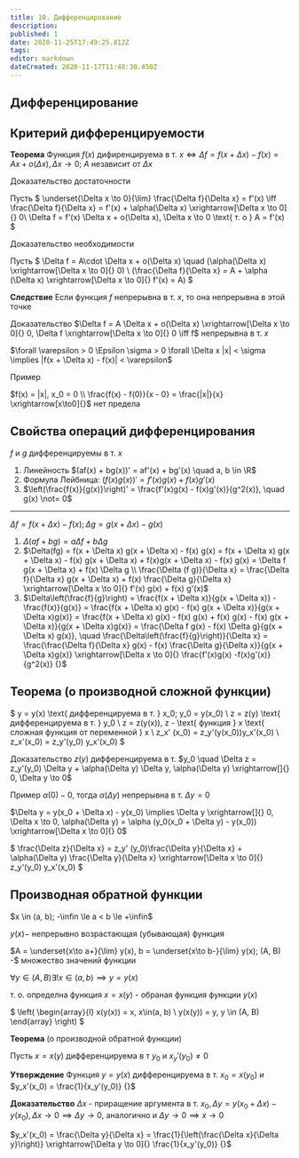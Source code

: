 ```yaml
---
title: 10. Дифференцирование
description: 
published: 1
date: 2020-11-25T17:49:25.812Z
tags: 
editor: markdown
dateCreated: 2020-11-17T11:48:30.450Z
---
```


## Дифференцирование

## Критерий дифференцируемости

**Теорема** Функция $f(x)$ дифиренцируема в т. $x \iff \Delta f = f(x + \Delta x) - f(x) = Ax + o(\Delta x), \Delta x \to 0$; $A$ независит от $\Delta x$

Доказательство достаточности

Пусть $
\underset{\Delta x \to 0}{\lim} \frac{\Delta f}{\Delta x} = f'(x) \iff \frac{\Delta f}{\Delta x} = f'(x) + \alpha(\Delta x) \xrightarrow[\Delta x \to 0]{} 0\\
\Delta f = f'(x) \Delta x + o(\Delta x), \Delta x \to 0 \text{ т. о } A = f'(x)
$

Доказательство необходимости

Пусть $
\Delta f = A\cdot \Delta x + o(\Delta x) \quad (\alpha(\Delta x) \xrightarrow[\Delta x \to 0]{} 0) \\
(\frac{\Delta f}{\Delta x} = A + \alpha (\Delta x) \xrightarrow[\Delta x \to 0]{} f'(x) = A)
$

**Следствие** Если функция $f$ непрерывна в т. $x$, то она непрерывна в этой точке

Доказательство $\Delta f = A \Delta x + o(\Delta x) \xrightarrow[\Delta x \to 0]{} 0, \Delta f \xrightarrow[\Delta x \to 0]{} 0 \iff f$ непрерывна в т. $x$

$\forall \varepsilon > 0 \Epsilon \sigma > 0 \forall \Delta x |x| < \sigma \implies |f(x + \Delta x) - f(x)| < \varepsilon$

Пример

$f(x) = |x|, x_0 = 0 \\
\frac{f(x) - f(0)}{x - 0} = \frac{|x|}{x} \xrightarrow[x\to0]{}$ нет предела

## Свойства операций дифференцирования

$f$ и $g$ дифференцируемы в т. $x$

1. Линейность $(af(x) + bg(x))' = af'(x) + bg'(x) \quad a, b \in \R$
2. Формула Лейбница: $(f(x)g(x))' = f'(x)g(x) + f(x)g'(x)$
3. $\left(\frac{f(x)}{g(x)}\right)' = \frac{f'(x)g(x) - f(x)g'(x)}{g^2(x)}, \quad g(x) \not= 0$

---

$\Delta f = f(x + \Delta x) - f(x); \Delta g = g(x + \Delta x) - g(x)$

1. $\Delta(af + bg) = a\Delta f + b \Delta g$
2. $\Delta(fg) = f(x + \Delta x) g(x + \Delta x) - f(x) g(x) = f(x + \Delta x) g(x + \Delta x) - f(x) g(x + \Delta x) + f(x)g(x + \Delta x) - f(x) g(x) = \Delta f g(x + \Delta x) + f(x) \Delta g \\
\frac{\Delta (f g)}{\Delta x} = \frac{\Delta f}{\Delta x} g(x + \Delta x) + f(x) \frac{\Delta g}{\Delta x} \xrightarrow[\Delta x \to 0]{} f'(x) g(x) + f(x) g'(x)$
3. $\Delta\left(\frac{f}{g}\right) = \frac{f(x + \Delta x)}{g(x + \Delta x)} - \frac{f(x)}{g(x)} = \frac{f(x + \Delta x) g(x) - f(x) g(x + \Delta x)}{g(x + \Delta x)g(x)} = \frac{f(x + \Delta x) g(x) - f(x) g(x) + f(x) g(x) - f(x) g(x + \Delta x)}{g(x + \Delta x)g(x)} = \frac{\Delta f g(x) - f(x) \Delta g}{g(x + \Delta x) g(x)}, \quad \frac{\Delta\left(\frac{f}{g}\right)}{\Delta x} = \frac{\frac{\Delta f}{\Delta x} g(x) - f(x) \frac{\Delta g}{\Delta x}}{g(x + \Delta x)g(x)} \xrightarrow[\Delta x \to 0]{} \frac{f'(x)g(x) -f(x)g'(x)}{g^2(x)} {}$

## Теорема (о производной сложной функции)

$
y = y(x) \text{ дифференцируема в т. } x_0; y_0 = y(x_0) \\
z = z(y) \text{ дифференцируема в т. } y_0 \\
z = z(y(x)), z - \text{ функция } x \text{ сложная функция от переменной } x \\
z_x' (x_0) = z_y'(y(x_0))y_x'(x_0) \\
z_x'(x_0) = z_y'(y_0) y_x'(x_0)
$

Доказательство $z(y)$ дифференцируема в т. $y_0 \quad \Delta z = z_y'(y_0) \Delta y + \alpha(\Delta y) \Delta y, \alpha(\Delta y) \xrightarrow[]{} 0, \Delta y \to 0$

Пример $\alpha(0) - 0$, тогда $\alpha(\Delta y)$ непрерывна в т. $\Delta y = 0$

$\Delta y = y(x_0 + \Delta x) - y(x_0) \implies \Delta y \xrightarrow[]{} 0, \Delta x \to 0, \alpha(\Delta y) = \alpha (y_0(x_0 + \Delta y) - y(x_0)) \xrightarrow[\Delta x \to 0]{} 0$

$
\frac{\Delta z}{\Delta x} = z_y' (y_0)\frac{\Delta y}{\Delta x} + \alpha(\Delta y) \frac{\Delta y}{\Delta x} \xrightarrow[\Delta x \to 0]{} z_y'(y_0) y_x'(x_0)
$

## Производная обратной функции
$x \in (a, b); -\infin \le a < b \le +\infin$

$y(x) -$ непрерывно возрастающая (убывающая) функция

$A = \underset{x\to a+}{\lim} y(x), b = \underset{x\to b-}{\lim} y(x); (A, B) -$ множество значений функции

$\forall y \in (A, B) \exists! x \in (a, b) \implies y = y(x)$

т. о. определна функция $x = x(y)$ - обраная функция функции $y(x)$

$
\left(
\begin{array}{l}
    x(y(x)) = x, x\in(a, b) \\
    y(x(y)) = y, y \in (A, B)
\end{array}
\right)
$

**Теорема** (о производной обратной функции)

Пусть $x = x(y)$ дифференцируема в т $y_0$ и $x_y'(y_0) \not= 0$

**Утверждение** Функция $y = y(x)$ дифференцируема в т. $x_0 = x(y_0)$ и $y_x'(x_0) = \frac{1}{x_y'(y_0)} {}$

**Доказательство** $\Delta x$ - приращение аргумента в т. $x_0, \Delta y = y(x_0 + \Delta x) - y(x_0), \Delta x \to 0 \implies \Delta y \to 0$, аналогично и $\Delta y \to 0 \implies x \to 0$

$y_x'(x_0) = \frac{\Delta y}{\Delta x} = \frac{1}{\left(\frac{\Delta x}{\Delta y}\right)} \xrightarrow[\Delta y \to 0]{} \frac{1}{x_y'(y_0)} {}$

